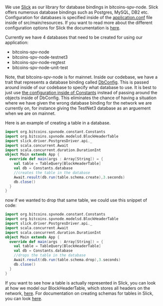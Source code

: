 We use [Slick](http://slick.lightbend.com/) as our library for database bindings in bitcoins-spv-node. Slick offers numerous database bindings such as Postgres, MySQL, DB2 etc. Configuration for databases is specified inside of the [application.conf](https://github.com/bitcoin-s/bitcoin-s-spv-node/blob/master/src/main/resources/application.conf#L14-L63) file inside of src/main/resources. If you want to read more about the different configuration options for Slick the documentation is [here](http://slick.lightbend.com/doc/3.1.1/database.html).

Currently we have 4 databases that need to be created for using our application: 
* bitcoins-spv-node
* bitcoins-spv-node-testnet3
* bitcoins-spv-node-regtest
* bitcoins-spv-node-unit-test

Note, that bitcoins-spv-node is for mainnet. Inside our codebase, we have a trait that represents a database binding called [DbConfig](https://github.com/bitcoin-s/bitcoin-s-spv-node/blob/master/src/main/scala/org/bitcoins/spvnode/constant/DbConfig.scala). This is passed around inside of our codebase to specify what database to use. It is best to just use [the configuration inside of Constants](https://github.com/bitcoin-s/bitcoin-s-spv-node/blob/master/src/main/scala/org/bitcoins/spvnode/constant/Constants.scala#L32) instead of passing around the objects inside of DbConfig. This eliminates the chance of having a situation where we have given the wrong database binding for the network we are currently on, for instance giving the TestNet3 database as an arguement when we are on mainnet. 

Here is an example of creating a table in a database. 

```scala
import org.bitcoins.spvnode.constant.Constants
import org.bitcoins.spvnode.modelsd.BlockHeaderTable
import slick.driver.PostgresDriver.api._
import scala.concurrent.Await
import scala.concurrent.duration.DurationInt
object Main extends App {
  override def main(args : Array[String]) = {
    val table = TableQuery[BlockHeaderTable]
    val db = Constants.database
    //creates the table in the database
    Await.result(db.run(table.schema.create),3.seconds)
    db.close()
  }
}
```

now if we wanted to drop that same table, we could use this snippet of code: 

```scala 
import org.bitcoins.spvnode.constant.Constants
import org.bitcoins.spvnode.modelsd.BlockHeaderTable
import slick.driver.PostgresDriver.api._
import scala.concurrent.Await
import scala.concurrent.duration.DurationInt
object Main extends App {
  override def main(args : Array[String]) = {
    val table = TableQuery[BlockHeaderTable]
    val db = Constants.database
    //drops the table in the database
    Await.result(db.run(table.schema.drop),3.seconds)
    db.close()
  }
}
```

If you want to see how a table is actually represented in Slick, you can look at how we model our BlockHeaderTable, which stores all headers on the network, [here](https://github.com/bitcoin-s/bitcoin-s-spv-node/blob/master/src/main/scala/org/bitcoins/spvnode/models/BlockHeaderTable.scala). For documentation on creating schemas for tables in Slick, you can look [here](http://slick.lightbend.com/doc/3.1.1/schemas.html).

